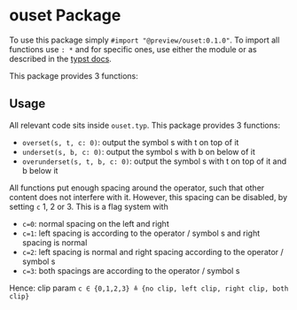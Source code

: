 # ouset Package
To use this package simply `#import "@preview/ouset:0.1.0"`. To import all functions use `: *` and for specific ones, use either the module or as described in the [typst docs](https://typst.app/docs/reference/scripting#modules).

This package provides 3 functions:

## Usage
All relevant code sits inside `ouset.typ`. This package provides 3 functions:
- `overset(s, t, c: 0)`: output the symbol s with t on top of it
- `underset(s, b, c: 0)`: output the symbol s with b on below of it
- `overunderset(s, t, b, c: 0)`: output the symbol s with t on top of it and b below it

All functions put enough spacing around the operator, such that other content does not interfere with it. However, this spacing can be disabled, by setting `c` 1, 2 or 3. This is a flag system with
- `c=0`: normal spacing on the left and right
- `c=1`: left spacing is according to the operator / symbol s and right spacing is normal
- `c=2`: left spacing is normal and right spacing according to the operator / symbol s
- `c=3`: both spacings are according to the operator / symbol s

Hence: clip param `c ∈ {0,1,2,3} ≜ {no clip, left clip, right clip, both clip}`
